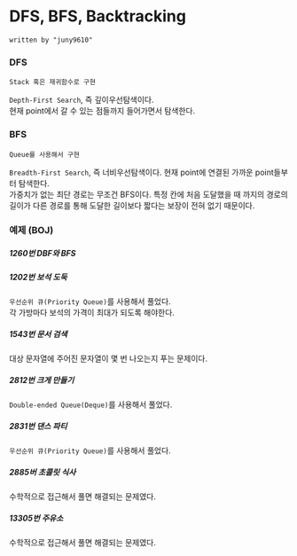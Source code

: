 # DFS, BFS, Backtracking
    written by "juny9610"


### DFS
    Stack 혹은 재귀함수로 구현
`Depth-First Search`, 즉 깊이우선탐색이다.  
현재 point에서 갈 수 있는 점들까지 들어가면서 탐색한다.

### BFS
    Queue를 사용해서 구현
`Breadth-First Search`, 즉 너비우선탐색이다.
현재 point에 연결된 가까운 point들부터 탐색한다.  
가중치가 없는 최단 경로는 무조건 BFS이다. 특정 칸에 처음 도달했을 때 까지의 경로의 길이가 다른 경로를 통해 도달한 길이보다 짧다는 보장이 전혀 없기 때문이다.


### 예제 (BOJ)
##### 1260번 DBF와 BFS


##### 1202번 보석 도둑
`우선순위 큐(Priority Queue)`를 사용해서 풀었다.  
각 가방마다 보석의 가격이 최대가 되도록 해야한다.

##### 1543번 문서 검색
대상 문자열에 주어진 문자열이 몇 번 나오는지 푸는 문제이다.

##### 2812번 크게 만들기
`Double-ended Queue(Deque)`를 사용해서 풀었다.

##### 2831번 댄스 파티
`우선순위 큐(Priority Queue)`를 사용해서 풀었다.  

##### 2885버 초콜릿 식사
수학적으로 접근해서 풀면 해결되는 문제였다.

##### 13305번 주유소
수학적으로 접근해서 풀면 해결되는 문제였다.


